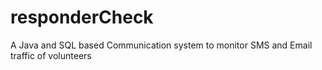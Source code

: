 # responderCheck
A Java and SQL based Communication system to monitor SMS and Email traffic of volunteers
